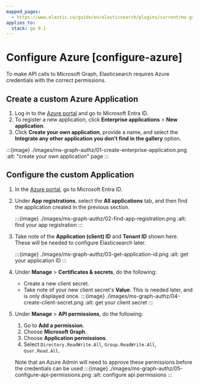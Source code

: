 ```yaml
---
mapped_pages:
  - https://www.elastic.co/guide/en/elasticsearch/plugins/current/ms-graph-authz-configure-azure.html
applies_to:
  stack: ga 9.1
---
```


# Configure Azure [configure-azure]

To make API calls to Microsoft Graph, Elasticsearch requires Azure credentials
with the correct permissions.

## Create a custom Azure Application

1) Log in to the [Azure portal](https://portal.azure.com) and go to Microsoft
   Entra ID.
2) To register a new application, click **Enterprise applications** > **New
   application**.
3) Click **Create your own application**, provide a name, and select the
**Integrate any other application you don’t find in the gallery** option.

:::{image} ./images/ms-graph-authz/01-create-enterprise-application.png
:alt: "create your own application" page
:::

## Configure the custom Application

1) In the [Azure portal](https://portal.azure.com), go to Microsoft Entra ID.
2) Under **App registrations**, select the **All applications** tab, and then
   find the application created in the previous section.

   :::{image} ./images/ms-graph-authz/02-find-app-registration.png
   :alt: find your app registration
   :::
3) Take note of the **Application (client) ID** and **Tenant ID** shown here.
   These will be needed to configure Elasticsearch later.

   :::{image} ./images/ms-graph-authz/03-get-application-id.png
   :alt: get your application ID
   :::
4) Under **Manage** > **Certificates & secrets**, do the following:
    - Create a new client secret.
    - Take note of your new client secret's **Value**. This is needed later, and
      is only displayed once.
      :::{image} ./images/ms-graph-authz/04-create-client-secret.png
      :alt: get your client secret
      :::
5) Under **Manage** > **API permissions**, do the following:
    1. Go to **Add a permission**.
    2. Choose **Microsoft Graph**.
    3. Choose **Application permissions**.
    4. Select `Directory.ReadWrite.All`, `Group.ReadWrite.All`, `User.Read.All`.

   Note that an Azure Admin will need to approve these permissions before the
   credentials can be used
   :::{image} ./images/ms-graph-authz/05-configure-api-permissions.png
   :alt: configure api permissions
   :::
